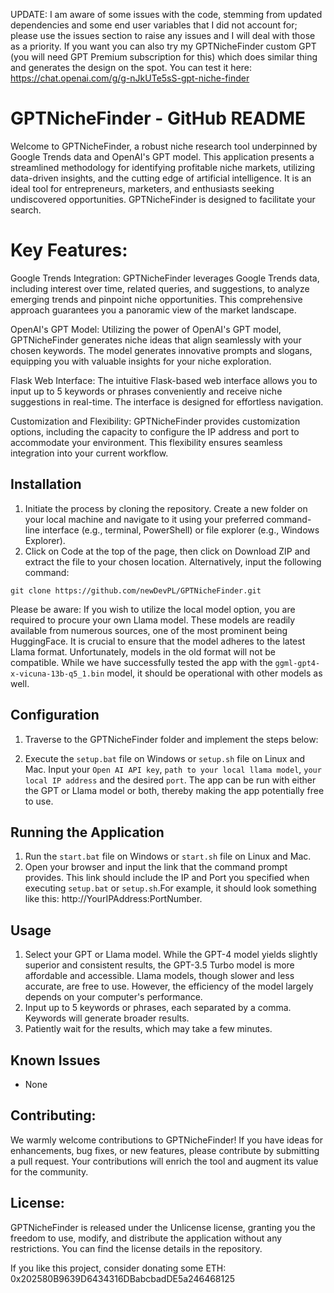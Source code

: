 UPDATE: I am aware of some issues with the code, stemming from updated dependencies and some end user variables that I did not account for; please use the issues section to raise any issues and I will deal with those as a priority. 
If you want you can also try my GPTNicheFinder custom GPT (you will need GPT Premium subscription for this) which does similar thing and generates the design on the spot. You can test it here: https://chat.openai.com/g/g-nJkUTe5sS-gpt-niche-finder





# GPTNicheFinder - GitHub README

Welcome to GPTNicheFinder, a robust niche research tool underpinned by Google Trends data and OpenAI's GPT model. This application presents a streamlined methodology for identifying profitable niche markets, utilizing data-driven insights, and the cutting edge of artificial intelligence. It is an ideal tool for entrepreneurs, marketers, and enthusiasts seeking undiscovered opportunities. GPTNicheFinder is designed to facilitate your search.

# Key Features:

Google Trends Integration: GPTNicheFinder leverages Google Trends data, including interest over time, related queries, and suggestions, to analyze emerging trends and pinpoint niche opportunities. This comprehensive approach guarantees you a panoramic view of the market landscape.

OpenAI's GPT Model: Utilizing the power of OpenAI's GPT model, GPTNicheFinder generates niche ideas that align seamlessly with your chosen keywords. The model generates innovative prompts and slogans, equipping you with valuable insights for your niche exploration.

Flask Web Interface: The intuitive Flask-based web interface allows you to input up to 5 keywords or phrases conveniently and receive niche suggestions in real-time. The interface is designed for effortless navigation.

Customization and Flexibility: GPTNicheFinder provides customization options, including the capacity to configure the IP address and port to accommodate your environment. This flexibility ensures seamless integration into your current workflow.

## Installation

1. Initiate the process by cloning the repository. Create a new folder on your local machine and navigate to it using your preferred command-line interface (e.g., terminal, PowerShell) or file explorer (e.g., Windows Explorer).
2. Click on Code at the top of the page, then click on Download ZIP and extract the file to your chosen location. Alternatively, input the following command:

```
git clone https://github.com/newDevPL/GPTNicheFinder.git
```
Please be aware: If you wish to utilize the local model option, you are required to procure your own Llama model. These models are readily available from numerous sources, one of the most prominent being HuggingFace. It is crucial to ensure that the model adheres to the latest Llama format. Unfortunately, models in the old format will not be compatible. While we have successfully tested the app with the `ggml-gpt4-x-vicuna-13b-q5_1.bin` model, it should be operational with other models as well.

## Configuration

1. Traverse to the GPTNicheFinder folder and implement the steps below:

2. Execute the `setup.bat` file on Windows or `setup.sh` file on Linux and Mac. Input your `Open AI API key`, `path to your local llama model`, `your local IP address` and the desired `port`. The app can be run with either the GPT or Llama model or both, thereby making the app potentially free to use.

## Running the Application

1. Run the `start.bat` file on Windows or `start.sh` file on Linux and Mac.
2. Open your browser and input the link that the command prompt provides. This link should include the IP and Port you specified when executing `setup.bat` or `setup.sh`.For example, it should look something like this: http://YourIPAddress:PortNumber.

## Usage

1. Select your GPT or Llama model. While the GPT-4 model yields slightly superior and consistent results, the GPT-3.5 Turbo model is more affordable and accessible. Llama models, though slower and less accurate, are free to use. However, the efficiency of the model largely depends on your computer's performance.
2. Input up to 5 keywords or phrases, each separated by a comma. Keywords will generate broader results.
3. Patiently wait for the results, which may take a few minutes.

## Known Issues

- None

## Contributing:

We warmly welcome contributions to GPTNicheFinder! If you have ideas for enhancements, bug fixes, or new features, please contribute by submitting a pull request. Your contributions will enrich the tool and augment its value for the community.

## License:

GPTNicheFinder is released under the Unlicense license, granting you the freedom to use, modify, and distribute the application without any restrictions. You can find the license details in the repository.


If you like this project, consider donating some ETH: 0x202580B9639D6434316DBabcbadDE5a246468125


